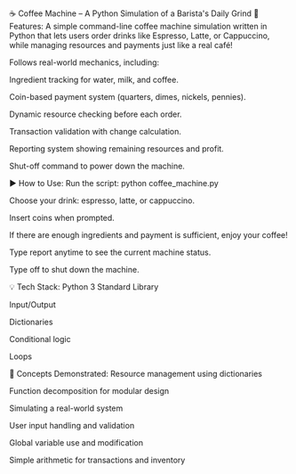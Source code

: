 ☕ Coffee Machine – A Python Simulation of a Barista's Daily Grind
🎯 Features:
A simple command-line coffee machine simulation written in Python that lets users order drinks like Espresso, Latte, or Cappuccino, while managing resources and payments just like a real café!

Follows real-world mechanics, including:

Ingredient tracking for water, milk, and coffee.

Coin-based payment system (quarters, dimes, nickels, pennies).

Dynamic resource checking before each order.

Transaction validation with change calculation.

Reporting system showing remaining resources and profit.

Shut-off command to power down the machine.

▶️ How to Use:
Run the script: python coffee_machine.py

Choose your drink: espresso, latte, or cappuccino.

Insert coins when prompted.

If there are enough ingredients and payment is sufficient, enjoy your coffee!

Type report anytime to see the current machine status.

Type off to shut down the machine.

💡 Tech Stack:
Python 3 Standard Library

Input/Output

Dictionaries

Conditional logic

Loops

🧠 Concepts Demonstrated:
Resource management using dictionaries

Function decomposition for modular design

Simulating a real-world system

User input handling and validation

Global variable use and modification

Simple arithmetic for transactions and inventory

